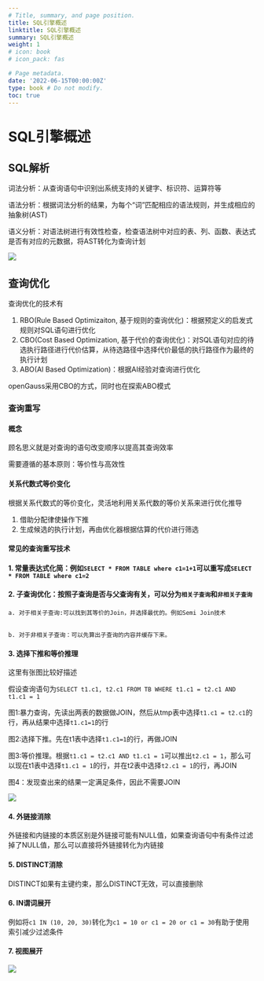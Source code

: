 ```yaml
---
# Title, summary, and page position.
title: SQL引擎概述 
linktitle: SQL引擎概述
summary: SQL引擎概述
weight: 1
# icon: book
# icon_pack: fas

# Page metadata.
date: '2022-06-15T00:00:00Z'
type: book # Do not modify.
toc: true
---
```


# SQL引擎概述

## SQL解析

词法分析：从查询语句中识别出系统支持的关键字、标识符、运算符等

语法分析：根据词法分析的结果，为每个“词”匹配相应的语法规则，并生成相应的抽象树(AST)

语义分析：对语法树进行有效性检查，检查语法树中对应的表、列、函数、表达式是否有对应的元数据，将AST转化为查询计划

![](https://cdn.attack204.com/iShot2022-06-15_12.42.10.png)


## 查询优化

查询优化的技术有

1. RBO(Rule Based Optimizaiton, 基于规则的查询优化)：根据预定义的启发式规则对SQL语句进行优化
2. CBO(Cost Based Optimization, 基于代价的查询优化)：对SQL语句对应的待选执行路径进行代价估算，从待选路径中选择代价最低的执行路径作为最终的执行计划
3. ABO(AI Based Optimization)：根据AI经验对查询进行优化

openGauss采用CBO的方式，同时也在探索ABO模式

### 查询重写

#### 概念

顾名思义就是对查询的语句改变顺序以提高其查询效率

需要遵循的基本原则：等价性与高效性

#### 关系代数式等价变化

根据关系代数式的等价变化，灵活地利用关系代数的等价关系来进行优化推导

1. 借助分配律使操作下推
2. 生成候选的执行计划，再由优化器根据估算的代价进行筛选

#### 常见的查询重写技术

#### 1. 常量表达式化简：例如`SELECT * FROM TABLE where c1=1+1`可以重写成`SELECT * FROM TABLE where c1=2`

#### 2. 子查询优化：按照子查询是否与父查询有关，可以分为`相关子查询`和`非相关子查询`

    a. 对于相关子查询:可以找到其等价的Join，并选择最优的。例如Semi Join技术


    b. 对于非相关子查询：可以先算出子查询的内容并缓存下来。

#### 3. 选择下推和等价推理

这里有张图比较好描述

假设查询语句为`SELECT t1.c1, t2.c1 FROM TB WHERE t1.c1 = t2.c1 AND t1.c1 = 1`

图1:暴力查询，先读出两表的数据做JOIN，然后从tmp表中选择`t1.c1 = t2.c1`的行，再从结果中选择`t1.c1=1`的行

图2:选择下推。先在t1表中选择`t1.c1=1`的行，再做JOIN

图3:等价推理。根据`t1.c1 = t2.c1 AND t1.c1 = 1`可以推出`t2.c1 = 1`，那么可以现在t1表中选择`t1.c1 = 1`的行，并在t2表中选择`t2.c1 = 1`的行，再JOIN

图4：发现查出来的结果一定满足条件，因此不需要JOIN


![](https://cdn.attack204.com/20220615194344.png)

#### 4. 外链接消除

外链接和内链接的本质区别是外链接可能有NULL值，如果查询语句中有条件过滤掉了NULL值，那么可以直接将外链接转化为内链接

#### 5. DISTINCT消除

DISTINCT如果有主键约束，那么DISTINCT无效，可以直接删除

#### 6. IN谓词展开

例如将`c1 IN (10, 20, 30)`转化为`c1 = 10 or c1 = 20 or c1 = 30`有助于使用索引减少过滤条件

#### 7. 视图展开

![](https://cdn.attack204.com/20220615214420.png)